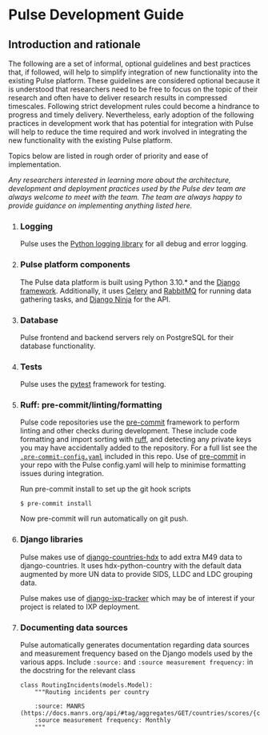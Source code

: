 # Pulse Development Guide

## Introduction and rationale

The following are a set of informal, optional guidelines and best practices that, if followed, will help to simplify integration of new functionality into the existing Pulse platform. These guidelines are considered optional because it is understood that researchers need to be free to focus on the topic of their research and often have to deliver research results in compressed timescales. Following strict development rules could become a hindrance to progress and timely delivery. Nevertheless, early adoption of the following practices in development work that has potential for integration with Pulse will help to reduce the time required and work involved in integrating the new functionality with the existing Pulse platform.

Topics below are listed in rough order of priority and ease of implementation.

*Any researchers interested in learning more about the architecture, development and deployment practices used by the Pulse dev team are always welcome to meet with the team. The team are always happy to provide guidance on implementing anything listed here.*

1. ### Logging
    Pulse uses the [Python logging library](https://docs.python.org/3/library/logging.html) for all debug and error logging.

2. ### Pulse platform components
    The Pulse data platform is built using Python 3.10.* and the [Django framework](https://www.djangoproject.com/). Additionally, it uses [Celery](https://docs.celeryq.dev/en/stable/index.html) and [RabbitMQ](https://www.rabbitmq.com/docs) for running data gathering tasks, and [Django Ninja](https://django-ninja.dev/) for the API.

3. ### Database
    Pulse frontend and backend servers rely on PostgreSQL for their database functionality.

4. ### Tests
    Pulse uses the [pytest](https://docs.pytest.org/en/stable/) framework for testing.

5. ### Ruff: pre-commit/linting/formatting
    Pulse code repositories use the [pre-commit](https://pre-commit.com/) framework to perform linting and other checks during development. These include code formatting and import sorting with [ruff](https://docs.astral.sh/ruff/), and detecting any private keys you may have accidentally added to the repository. For a full list see the  [`.pre-commit-config.yaml`](https://github.com/InternetSociety/pulse-development-guide/blob/main/.pre-commit-config.yaml) included in this repo. Use of [pre-commit](https://pre-commit.com/) in your repo with the Pulse config.yaml will help to minimise formatting issues during integration.

    Run pre-commit install to set up the git hook scripts

    ```
    $ pre-commit install
    ```

    Now pre-commit will run automatically on git push.

6. ### Django libraries
    Pulse makes use of [django-countries-hdx](https://github.com/InternetSociety/django-countries-hdx) to add extra M49 data to django-countries.
    It uses hdx-python-country with the default data augmented by more UN data to provide SIDS, LLDC and LDC grouping data.

    Pulse makes use of [django-ixp-tracker](https://github.com/InternetSociety/django-ixp-tracker) which may be of interest if your project is related to IXP deployment.

7. ### Documenting data sources

    Pulse automatically generates documentation regarding data sources and measurement frequency based on the Django models used by the various apps.
    Include `:source:` and `:source measurement frequency:` in the docstring for the relevant class

    ```
    class RoutingIncidents(models.Model):
        """Routing incidents per country

        :source: MANRS (https://docs.manrs.org/api/#tag/aggregates/GET/countries/scores/{country})
        :source measurement frequency: Monthly
        """
    ```

